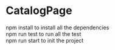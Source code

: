 # CatalogPage

npm install      to install all the dependencies
<br>
npm run test     to run all the test
<br>
npm run start    to init the project